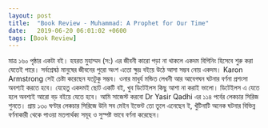 ```yaml
---
layout: post
title:  "Book Review - Muhammad: A Prophet for Our Time"
date:   2019-06-20 06:01:02 +0600
tags: [Book Review]
---
```

মাত্র ১৬০ পৃষ্ঠার একটা বই। হযরত মুহাম্মদ (স:) এর জীবনী কারো পড়া না থাকলে একদম বিগিনিং হিসেবে শুরু করা যেতেই পারে। সর্বশ্রেষঠ মানুষের জীবনের পুরো অংশ এতো ক্ষুদ্র বইয়ে উঠে আসা সম্ভব নোয় একদম। Karon Armstrong সেই চেষ্টা করেছেন যতটুকু সম্ভব। ওনার মাধুর্য মন্ডিত লেখনী আর আবেগঘন ঘটনার বর্ণনা প্রশংসা অবশ্যই করতে হবে। 
যেহেতু একদমই ছোট একটি বই, খুব ডিটেইলস কিছু আশা না করাই ভালো। ডিটেইলস এ যেতে হলে অবশ্যই আরো বড় বইয়ে যেতে হবে। আমি সাজেস্ট করবো Dr Yasir Qadhi এর ১১৪ পর্বের লেকচার সিরিজ শুনতে। প্রায় ১৩০ ঘণ্টার লেকচার সিরিজে উনি সব মেইন ইভেন্ট তো তুলে এনেছেন ই, খুঁটিনাটি অনেক ঘটনার বিভিন্ন বর্ণনাকারী থেকে পাওয়া মতপার্থক্য সমূহ ও সুস্পষ্ট ভাবে বর্ণনা করেছেন।

